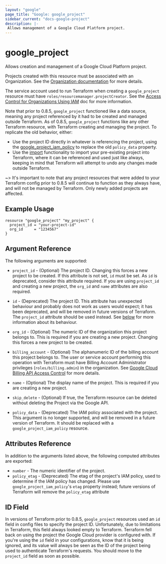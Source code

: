 ```yaml
---
layout: "google"
page_title: "Google: google_project"
sidebar_current: "docs-google-project"
description: |-
 Allows management of a Google Cloud Platform project.
---
```


# google\_project

Allows creation and management of a Google Cloud Platform project.

Projects created with this resource must be associated with an Organization.
See the [Organization documentation](https://cloud.google.com/resource-manager/docs/quickstarts) for more details.

The service account used to run Terraform when creating a `google_project`
resource must have `roles/resourcemanager.projectCreator`. See the
[Access Control for Organizations Using IAM](https://cloud.google.com/resource-manager/docs/access-control-org)
doc for more information.

Note that prior to 0.8.5, `google_project` functioned like a data source,
meaning any project referenced by it had to be created and managed outside
Terraform. As of 0.8.5, `google_project` functions like any other Terraform
resource, with Terraform creating and managing the project. To replicate the old
behavior, either:

* Use the project ID directly in whatever is referencing the project, using the
  [google_project_iam_policy](docs/providers/google/r/google_project_iam_policy.html)
  to replace the old `policy_data` property.
* Use the [import](docs/import/usage.html) functionality
  to import your pre-existing project into Terraform, where it can be referenced and
  used just like always, keeping in mind that Terraform will attempt to undo any changes
  made outside Terraform.

~> It's important to note that any project resources that were added to your Terraform config
prior to 0.8.5 will continue to function as they always have, and will not be managed by
Terraform. Only newly added projects are affected.

## Example Usage

```hcl
resource "google_project" "my_project" {
  project_id = "your-project-id"
  org_id     = "1234567"
}
```

## Argument Reference

The following arguments are supported:

* `project_id` - (Optional) The project ID.
    Changing this forces a new project to be created. If this attribute is not
    set, `id` must be set. As `id` is deprecated, consider this attribute
    required. If you are using `project_id` and creating a new project, the
    `org_id` and `name` attributes are also required.

* `id` - (Deprecated) The project ID.
    This attribute has unexpected behaviour and probably does not work
    as users would expect; it has been deprecated, and will be removed in future
    versions of Terraform. The `project_id` attribute should be used instead. See
    [below](#id-field) for more information about its behaviour.

* `org_id` - (Optional) The numeric ID of the organization this project belongs to.
    This is required if you are creating a new project.
    Changing this forces a new project to be created.

* `billing_account` - (Optional) The alphanumeric ID of the billing account this project
    belongs to. The user or service account performing this operation with Terraform
    must have Billing Account Administrator privileges (`roles/billing.admin`) in
    the organization. See [Google Cloud Billing API Access Control](https://cloud.google.com/billing/v1/how-tos/access-control)
    for more details.

* `name` - (Optional) The display name of the project.
    This is required if you are creating a new project.

* `skip_delete` - (Optional) If true, the Terraform resource can be deleted
    without deleting the Project via the Google API.

* `policy_data` - (Deprecated) The IAM policy associated with the project.
    This argument is no longer supported, and will be removed in a future version
    of Terraform. It should be replaced with a `google_project_iam_policy` resource.

## Attributes Reference

In addition to the arguments listed above, the following computed attributes are
exported:

* `number` - The numeric identifier of the project.
* `policy_etag` - (Deprecated) The etag of the project's IAM policy, used to
    determine if the IAM policy has changed. Please use `google_project_iam_policy`'s
    `etag` property instead; future versions of Terraform will remove the `policy_etag`
    attribute

## ID Field

In versions of Terraform prior to 0.8.5, `google_project` resources used an `id` field in
config files to specify the project ID. Unfortunately, due to limitations in Terraform,
this field always looked empty to Terraform. Terraform fell back on using the project
the Google Cloud provider is configured with. If you're using the `id` field in your
configurations, know that it is being ignored, and its value will always be seen as the
ID of the project being used to authenticate Terraform's requests. You should move to the
`project_id` field as soon as possible.
